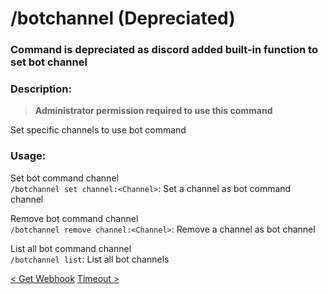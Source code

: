# /botchannel (Depreciated)

### Command is depreciated as discord added built-in function to set bot channel

### Description:

> **Administrator permission required to use this command**<br>

Set specific channels to use bot command<br>

### Usage:

Set bot command channel<br>
`/botchannel set channel:<Channel>`: Set a channel as bot command channel<br>

Remove bot command channel<br>
`/botchannel remove channel:<Channel>`: Remove a channel as bot channel<br>

List all bot command channel<br>
`/botchannel list`: List all bot channels<br>

<a class="button prev" href="./#/commands/utilitycommands/getwebhook" role="button">< Get Webhook</a>
<a class="button next" href="./#/commands/utilitycommands/timeout" role="button">Timeout ></a>
